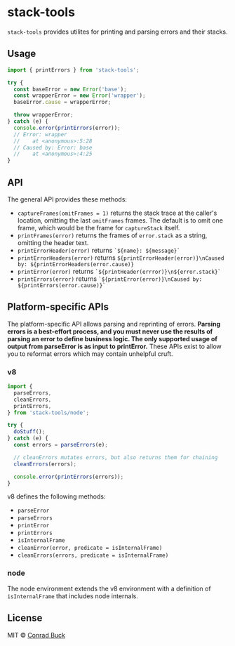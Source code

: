 # stack-tools

`stack-tools` provides utilites for printing and parsing errors and their stacks.

## Usage

```js
import { printErrors } from 'stack-tools';

try {
  const baseError = new Error('base');
  const wrapperError = new Error('wrapper');
  baseError.cause = wrapperError;

  throw wrapperError;
} catch (e) {
  console.error(printErrors(error));
  // Error: wrapper
  //    at <anonymous>:5:28
  // Caused by: Error: base
  //    at <anonymous>:4:25
}
```

## API

The general API provides these methods:

- `captureFrames(omitFrames = 1)` returns the stack trace at the caller's location, omitting the last `omitFrames` frames. The default is to omit one frame, which would be the frame for `captureStack` itself.
- `printFrames(error)` returns the frames of `error.stack` as a string, omitting the header text.
- `printErrorHeader(error)` returns `` `${name}: ${message}` ``
- `printErrorHeaders(error)` returns `${printErrorHeader(error)}\nCaused by: ${printErrorHeaders(error.cause)}`
- `printError(error)` returns `` `${printHeader(errror)}\n${error.stack}` ``
- `printErrors(error)` returns `` `${printError(error)}\nCaused by: ${printErrors(error.cause)}` ``

## Platform-specific APIs

The platform-specific API allows parsing and reprinting of errors. **Parsing errors is a best-effort process, and you must never use the results of parsing an error to define business logic. The only supported usage of output from parseError is as input to printError.** These APIs exist to allow you to reformat errors which may contain unhelpful cruft.

### v8

```js
import {
  parseErrors,
  cleanErrors,
  printErrors,
} from 'stack-tools/node';

try {
  doStuff();
} catch (e) {
  const errors = parseErrors(e);

  // cleanErrors mutates errors, but also returns them for chaining
  cleanErrors(errors);

  console.error(printErrors(errors));
}
```

v8 defines the following methods:

- `parseError`
- `parseErrors`
- `printError`
- `printErrors`
- `isInternalFrame`
- `cleanError(error, predicate = isInternalFrame)`
- `cleanErrors(errors, predicate = isInternalFrame)`

### node

The node environment extends the v8 environment with a definition of `isInternalFrame` that includes node internals.

## License

MIT © [Conrad Buck](https://github.com/conartist6)
